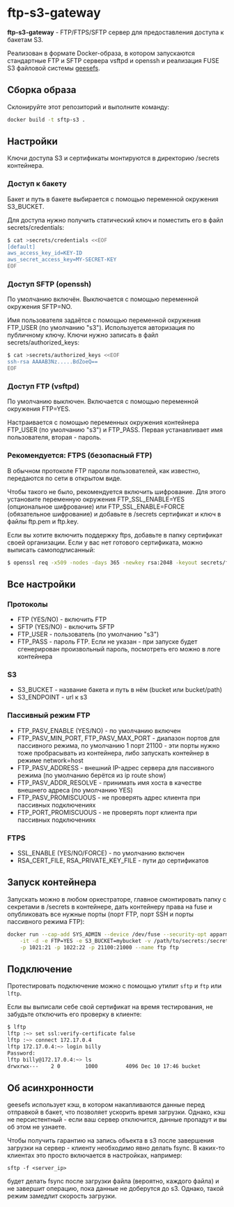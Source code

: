 # ftp-s3-gateway

__ftp-s3-gateway__ - FTP/FTPS/SFTP сервер для предоставления доступа к бакетам S3.

Реализован в формате Docker-образа, в котором запускаются стандартные FTP и SFTP
сервера vsftpd и openssh и реализация FUSE S3 файловой системы [geesefs](https://github.com/beam-cloud/geesefs).

## Сборка образа

Склонируйте этот репозиторий и выполните команду:

```bash
docker build -t sftp-s3 .
```

## Настройки

Ключи доступа S3 и сертификаты монтируются в директорию /secrets контейнера.

### Доступ к бакету

Бакет и путь в бакете выбирается с помощью переменной окружения S3_BUCKET.

Для доступа нужно получить статический ключ и поместить его в файл secrets/credentials:

```bash
$ cat >secrets/credentials <<EOF
[default]
aws_access_key_id=KEY-ID
aws_secret_access_key=MY-SECRET-KEY
EOF
```

### Доступ SFTP (openssh)

По умолчанию включён. Выключается с помощью переменной окружения SFTP=NO.

Имя пользователя задаётся с помощью переменной окружения FTP_USER (по умолчанию "s3").
Используется авторизация по публичному ключу. Ключи нужно записать в файл
secrets/authorized_keys:

```bash
$ cat >secrets/authorized_keys <<EOF
ssh-rsa AAAAB3Nz.....BdZoeQ==
EOF
```

### Доступ FTP (vsftpd)

По умолчанию выключен. Включается с помощью переменной окружения FTP=YES.

Настраивается с помощью переменных окружения контейнера FTP_USER (по умолчанию "s3") и FTP_PASS.
Первая устанавливает имя пользователя, вторая - пароль.

### Рекомендуется: FTPS (безопасный FTP)

В обычном протоколе FTP пароли пользователей, как известно, передаются по сети в открытом виде.

Чтобы такого не было, рекомендуется включить шифрование. Для этого установите
переменную окружения FTP_SSL_ENABLE=YES (опциональное шифрование) или
FTP_SSL_ENABLE=FORCE (обязательное шифрование) и добавьте в /secrets сертификат и ключ
в файлы ftp.pem и ftp.key.

Если вы хотите включить поддержку ftps, добавьте в папку сертификат своей организации.
Если у вас нет готового сертификата, можно выписать самоподписанный:

```bash
$ openssl req -x509 -nodes -days 365 -newkey rsa:2048 -keyout secrets/ftp.key -out secrets/ftp.pem
```

## Все настройки

### Протоколы

* FTP (YES/NO) - включить FTP
* SFTP (YES/NO) - включить SFTP
* FTP_USER - пользователь (по умолчанию "s3")
* FTP_PASS - пароль FTP. Если не указан - при запуске будет сгенерирован
  произвольный пароль, посмотреть его можно в логе контейнера

### S3

* S3_BUCKET - название бакета и путь в нём (bucket или bucket/path)
* S3_ENDPOINT - url к s3

### Пассивный режим FTP

* FTP_PASV_ENABLE (YES/NO) - по умолчанию включен
* FTP_PASV_MIN_PORT, FTP_PASV_MAX_PORT - диапазон портов для пассивного
  режима, по умолчанию 1 порт 21100 - эти порты нужно тоже пробрасывать
  из контейнера, либо запускать контейнер в режиме network=host
* FTP_PASV_ADDRESS - внешний IP-адрес сервера для пассивного режима
  (по умолчанию берётся из ip route show)
* FTP_PASV_ADDR_RESOLVE - принимать имя хоста в качестве внешнего адреса
  (по умолчанию YES)
* FTP_PASV_PROMISCUOUS - не проверять адрес клиента при пассивных подключениях
* FTP_PORT_PROMISCUOUS - не проверять порт клиента при пассивных подключениях

### FTPS

* SSL_ENABLE (YES/NO/FORCE) - по умолчанию включен
* RSA_CERT_FILE, RSA_PRIVATE_KEY_FILE - пути до сертификатов

## Запуск контейнера

Запускать можно в любом оркестраторе, главное смонтировать папку с секретами в
/secrets в контейнере, дать контейнеру права на fuse и опубликовать все нужные порты
(порт FTP, порт SSH и порты пассивного режима FTP):

```bash
docker run --cap-add SYS_ADMIN --device /dev/fuse --security-opt apparmor:unconfined \
    -it -d -e FTP=YES -e S3_BUCKET=mybucket -v /path/to/secrets:/secrets \
    -p 1021:21 -p 1022:22 -p 21100:21000 --name ftp ftp
```

## Подключение

Протестировать подключение можно с помощью утилит `sftp` и `ftp` или `lftp`.

Если вы выписали себе свой сертификат на время тестирования, не забудьте отключить его проверку в клиенте:

```bash
$ lftp
lftp :~> set ssl:verify-certificate false
lftp :~> connect 172.17.0.4
lftp 172.17.0.4:~> login billy
Password: 
lftp billy@172.17.0.4:~> ls
drwxrwx---    2 0        1000         4096 Dec 10 17:46 bucket
```

## Об асинхронности

geesefs использует кэш, в котором накапливаются данные перед отправкой в бакет, что
позволяет ускорить время загрузки. Однако, кэш не персистентный - если ваш сервер
отключится, данные пропадут и вы об этом не узнаете.

Чтобы получить гарантию на запись объекта в s3 после завершения загрузки на сервер -
клиенту необходимо явно делать fsync. В каких-то клиентах это просто включается в
настройках, например:

```
sftp -f <server_ip>
```

будет делать fsync после загрузки файла (вероятно, каждого файла) и не завершит
операцию, пока данные не доберутся до s3. Однако, такой режим замедлит скорость
загрузки.

